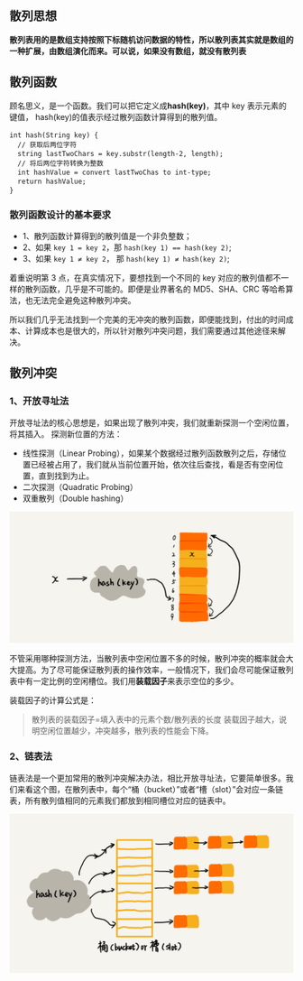 ## 散列思想

**散列表用的是数组支持按照下标随机访问数据的特性，所以散列表其实就是数组的一种扩展，由数组演化而来。可以说，如果没有数组，就没有散列表**

## 散列函数

顾名思义，是一个函数。我们可以把它定义成**hash(key)**，其中 key 表示元素的键值， hash(key)的值表示经过散列函数计算得到的散列值。

```
int hash(String key) {
  // 获取后两位字符
  string lastTwoChars = key.substr(length-2, length);
  // 将后两位字符转换为整数
  int hashValue = convert lastTwoChas to int-type;
  return hashValue;
}
```

### 散列函数设计的基本要求

- 1、散列函数计算得到的散列值是一个非负整数；
- 2、如果 `key 1 = key 2`，那 `hash(key 1) == hash(key 2)`;
- 3、如果 `key 1 ≠ key 2`， 那 `hash(key 1) ≠ hash(key 2)`;

着重说明第 3 点，在真实情况下，要想找到一个不同的 key 对应的散列值都不一样的散列函数，几乎是不可能的。即便是业界著名的 MD5、SHA、CRC 等哈希算法，也无法完全避免这种散列冲突。

所以我们几乎无法找到一个完美的无冲突的散列函数，即便能找到，付出的时间成本、计算成本也是很大的，所以针对散列冲突问题，我们需要通过其他途径来解决。

## 散列冲突

### 1、开放寻址法

开放寻址法的核心思想是，如果出现了散列冲突，我们就重新探测一个空闲位置，将其插入。
探测新位置的方法：

- 线性探测（Linear Probing），如果某个数据经过散列函数散列之后，存储位置已经被占用了，我们就从当前位置开始，依次往后查找，看是否有空闲位置，直到找到为止。
- 二次探测（Quadratic Probing）
- 双重散列（Double hashing）

![线性探测](./images/线性探测法.jpg)

不管采用哪种探测方法，当散列表中空闲位置不多的时候，散列冲突的概率就会大大提高。为了尽可能保证散列表的操作效率，一般情况下，我们会尽可能保证散列表中有一定比例的空闲槽位。我们用**装载因子**来表示空位的多少。

装载因子的计算公式是：

> 散列表的装载因子=填入表中的元素个数/散列表的长度
> 装载因子越大，说明空闲位置越少，冲突越多，散列表的性能会下降。

### 2、链表法

链表法是一个更加常用的散列冲突解决办法，相比开放寻址法，它要简单很多。我们来看这个图，在散列表中，每个“桶（bucket）”或者“槽（slot）”会对应一条链表，所有散列值相同的元素我们都放到相同槽位对应的链表中。

![链表法](./images/链表法.jpg)
